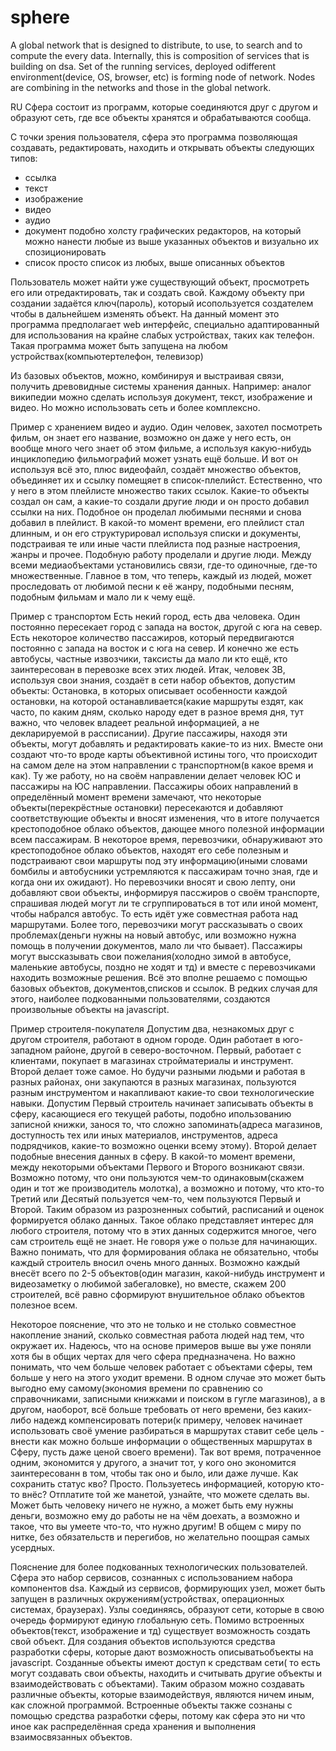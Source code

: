 sphere
======

A global network that is designed to distribute, to use, to search and to compute the every data.
Internally, this is composition of services that is building on dsa. Set of the running services, deployed odifferent environment(device, OS, browser, etc) is forming node of network. Nodes are combining in the networks and those in the global network.

RU
Сфера состоит из программ, которые соединяются друг с другом и образуют сеть, где все объекты хранятся и обрабатываются сообща.

С точки зрения пользователя, сфера это программа позволяющая создавать, редактировать, находить и открывать объекты следующих типов:
- ссылка
- текст
- изображение
- видео
- аудио
- документ
  подобно холсту графических редакторов, на который можно нанести любые из выше указанных объектов и визуально их спозиционировать
- список
  просто список из любых, выше описанных объектов

Пользователь может найти уже существующий объект, просмотреть его или отредактировать, так и создать свой. Каждому объекту при создании задаётся ключ(пароль), который исопользуется создателем чтобы в дальнейшем изменять объект.
На данный момент это программа предполагает web интерфейс, специально адаптированный для использования на крайне слабых устройствах, таких как телефон. Такая программа может быть запущена на любом устройствах(компьютертелефон, телевизор)

Из базовых объектов, можно, комбинируя и выстраивая связи, получить древовидные системы хранения данных. Например: аналог википедии можно сделать используя документ, текст, изображение и видео.
Но можно использовать сеть и более комплексно. 

Пример с хранением видео и аудио.
Один человек, захотел посмотреть фильм, он знает его название, возможно он даже у него есть, он вообще много чего знает об этом фильме, а используя какую-нибудь инциклопедию фильмографий может узнать ещё больше. И вот он используя всё это, плюс видеофайл, создаёт множество объектов, объединяет их и ссылку помещяет в список-плелийст. Естественно, что у него в этом плейлисте множество таких ссылок. Какие-то объекты создал он сам, а какие-то создали другие люди и он просто добавил ссылки на них. Подобное он проделал любимыми песнями и снова добавил в плейлист. В какой-то момент времени, его плейлист стал длинным, и он его структурировал используя списки и документы, подстраивая те или иные части плейлиста под разные настроения, жанры и прочее. Подобную работу проделали и другие люди. Между всеми медиаобъектами установились связи, где-то одиночные, где-то множественные. Главное в том, что теперь, каждый из людей, может проследовать от любимой песни к её жанру, подобными песням, подобным фильмам и мало ли к чему ещё.

Пример с транспортом
Есть некий город, есть два человека. Один постоянно пересекает город с запада на восток, другой с юга на север. Есть некоторое количество пассажиров, который передвигаются постоянно с запада на восток и с юга на север. И конечно же есть автобусы, частные извозчики, таксисты да мало ли кто ещё, кто заинтересован в перевозке всех этих людей. 
Итак, человек ЗВ, используя свои знания, создаёт в сети набор объектов, допустим объекты: Остановка, в которых описывает особенности каждой остановки, на которой останавливается(какие маршруты ездят, как часто, по каким дням, сколько народу едет в разное время дня, тут важно, что человек владеет реальной информацией, а не декларируемой в рассписании). Другие пассажиры, находя эти объекты, могут добавлять и редактировать какие-то из них. Вместе они создают что-то вроде карты объективной истины того, что происходит на самом деле на этом направлении с транспортном(в какое время и как). 
Ту же работу, но на своём направлении делает человек ЮС и пассажиры на ЮС направлении. Пассажиры обоих направлений в определённый момент времени замечают, что некоторые объекты(перекрёстные остановки) пересекаются и добавляют соответствующие объекты и вносят изменения, что в итоге получается крестоподобное облако объектов, дающее много полезной информации всем пассажирам. 
В некоторое время, перевозчики, обнаруживают это крестоподобное облако объектов, находят его себе полезным и подстраивают свои маршруты под эту информацию(иными словами бомбилы и автобусники устремляются к пассажирам точно зная, где и когда они их ожидают). Но перевозчики вносят и свою лепту, они добавляют свои объекты, информируя пассжиров о своём транспорте, спрашивая людей могут ли те сгруппироваться в тот или иной момент, чтобы набрался автобус. То есть идёт уже совместная работа над маршрутами. Более того, перевозчики могут рассказывать о своих проблемах(деньги нужны на новый автобус, или возможно нужна помощь в получении документов, мало ли что бывает). Пассажиры могут выссказывать свои пожелания(холодно зимой в автобусе, маленькие автобусы, поздно не ходят и тд) и вместе с перевозчиками находить возможные решения.
Всё это вполне решаемо с помощью базовых объектов, документов,списков и ссылок. В редких случая для этого, наиболее подкованными пользователями, создаются произвольные объекты на javascript. 

Пример строителя-покупателя
Допустим два, незнакомых друг с другом строителя, работают в одном городе. Один работает в юго-западном районе, другой в северо-восточном. Первый, работает с клиентами, покупает в магазинах стройматериалы и инструмент. Второй делает тоже самое. Но будучи разными людьми и работая в разных районах, они закупаются в разных магазинах, пользуются разным инструментом и накапливают какие-то свои технологические навыки.  Допустим Первый строитель начинает записывать объекты в сферу, касающиеся его текущей работы, подобно ипользованию записной книжки, занося то, что сложно запоминать(адреса магазинов, доступность тех или иных материалов, инструментов, адреса подрядчиков, какие-то возможно оценки всему этому). Второй делает подобные внесения данных в сферу. В какой-то момент времени, между некоторыми объектами Первого и Второго возникают связи. Возможно потому, что они пользуются чем-то одинаковым(скажем один и тот же производитель молотка), а возможно и потому, что кто-то Третий или Десятый пользуется чем-то, чем пользуются Первый и Второй. Таким образом из разрозненных событий, расписаний и оценок формируется облако данных. Такое облако представляет интерес для любого строителя, потому что в этих данных содержится многое, чего сам строитель ещё не знает. Не говоря уже о пользе для начинающих. Важно понимать, что для формирования облака не обязательно, чтобы каждый строитель вносил очень много данных. Возможно каждый внесёт всего по 2-5 объектов(один магазин, какой-нибудь инструмент и видеозаметку о любимой забегаловке), но вместе, скажем 200 строителей, всё равно сформируют внушительное облако объектов полезное всем.

Некоторое пояснение, что это не только и не столько совместное накопление знаний, сколько совместная работа людей над тем, что окружает их. Надеюсь, что на основе примеров выше вы уже поняли хотя бы в общих чертах для чего сфера предназначена. Но важно понимать, что чем больше человек работает с объектами сферы, тем больше у него на этого уходит времени. В одном случае это может быть выгодно ему самому(экономия времени по сравнению со справочниками, записными книжками и поиском в гугле магазинов), а в другом, наоборот, всё больше требовать от него времени, без каких-либо надежд компенсировать потери(к примеру, человек начинает использовать своё умение разбираться в маршрутах ставит себе цель - внести как можно больше информации о общественных маршрутах в Сферу, пусть даже ценой своего времени). Так вот время, потраченное одним, экономится у другого, а значит тот, у кого оно экономится заинтересованн в том, чтобы так оно и было, или даже лучше. Как сохранить статус кво? Просто. Пользуетесь информацией, которую кто-то внёс? Отплатите той же манетой, узнайте, что можете сделать вы. Может быть человеку ничего не нужно, а может быть ему нужны деньги, возможно ему до работы не на чём доехать, а возможно и такое, что вы умеете что-то, что нужно другим! В общем с миру по нитке, без обязательств и перегибов, но желательно поощрая самых усердных.

Пояснение для более подкованных технологических пользователей.
Сфера это набор сервисов, сознанных с использованием набора компонентов dsa. Каждый из сервисов, формирующих узел, может быть запущен в различных окружениям(устройствах, операционных системах, браузерах). Узлы соединяясь, образуют сети, которые в свою очередь формируют единую глобальную сеть.
Помимо встроенных объектов(текст, изображение и тд) существует возможность создать свой объект. Для создания объектов используются средства разработки сферы, которые дают возможность описыватьобъекты на javascript. Созданные объекты имеют доступ к средствам сети( то есть могут создавать свои объекты, находить и считывать другие объекты и взаимодействовать с объектами). Таким образом можно создавать различные объекты, которые взаимодействуя, являются ничем иным, как сложной программой. Встроенные объекты также сознаны с помощью средства разработки сферы, потому как сфера это ни что иное как распределённая среда хранения и выполнения взаимосвязанных объектов.
